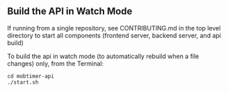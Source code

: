 ## Build the API in Watch Mode

If running from a single repository, see CONTRIBUTING.md in the top level directory to start all components (frontend server, backend server, and api build)

To build the api in watch mode (to automatically rebuild when a file changes) only, from the Terminal:
```
cd mobtimer-api
./start.sh
```